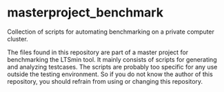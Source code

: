 # masterproject_benchmark
Collection of scripts for automating benchmarking on a private computer cluster. 

The files found in this repository are part of a master project for benchmarking the LTSmin tool.
It mainly consists of scripts for generating and analyzing testcases. The scripts are probably too
specific for any use outside the testing environment. So if you do not know the author of this
repository, you should refrain from using or changing this repository.

